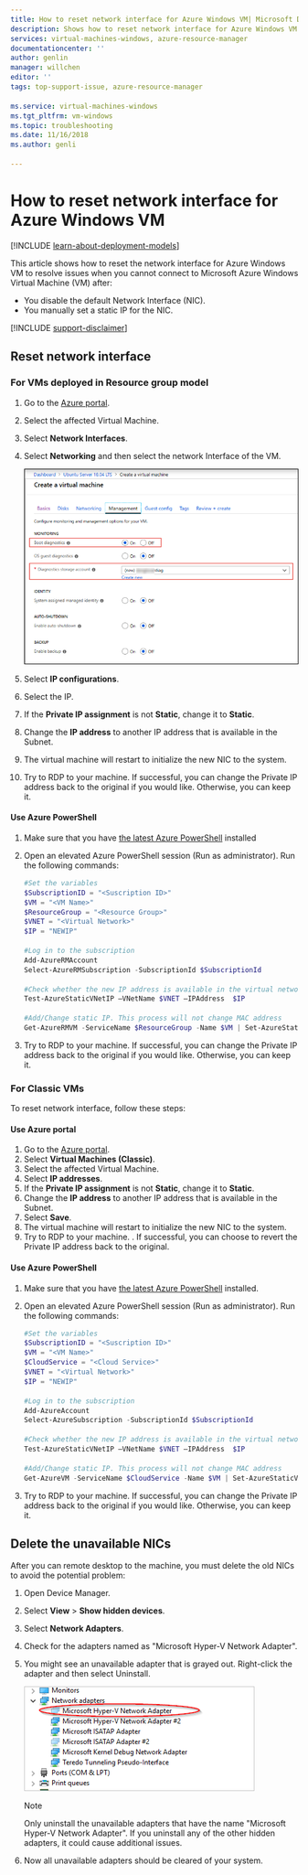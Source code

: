 ```yaml
---
title: How to reset network interface for Azure Windows VM| Microsoft Docs
description: Shows how to reset network interface for Azure Windows VM
services: virtual-machines-windows, azure-resource-manager
documentationcenter: ''
author: genlin
manager: willchen
editor: ''
tags: top-support-issue, azure-resource-manager

ms.service: virtual-machines-windows
ms.tgt_pltfrm: vm-windows
ms.topic: troubleshooting
ms.date: 11/16/2018
ms.author: genli

---
```

# How to reset network interface for Azure Windows VM 

[!INCLUDE [learn-about-deployment-models](../../../includes/learn-about-deployment-models-both-include.md)]

This article shows how to reset the network interface for Azure Windows VM to resolve issues when you cannot connect to Microsoft Azure Windows Virtual Machine (VM) after:

* You disable the default Network Interface (NIC). 
* You manually set a static IP for the NIC. 

[!INCLUDE [support-disclaimer](../../../includes/support-disclaimer.md)]

## Reset network interface

### For VMs deployed in Resource group model

1.	Go to the [Azure portal](https://ms.portal.azure.com).
2.	Select the affected Virtual Machine.
3.	Select **Network Interfaces**.
4.	Select **Networking** and then select the network Interface of the VM.

    ![Network interface location](./media/virtual-machines-common-boot-diagnostics/enable-boot-diagnostics-vm.png)
    
5.	Select **IP configurations**.
6.	Select the IP. 
7.	If the **Private IP assignment**  is not  **Static**, change it to **Static**.
8.	Change the **IP address** to another IP address that is available in the Subnet.
1. The virtual machine will restart to initialize the new NIC to the system.
10.	Try to RDP to your machine.	If successful, you can change the Private IP address back to the original if you would like. Otherwise, you can keep it. 

#### Use Azure PowerShell

1. Make sure that you have [the latest Azure PowerShell](https://docs.microsoft.com/powershell/azure/overview) installed
2. Open an elevated Azure PowerShell session (Run as administrator). Run the following commands:

    ```powershell
    #Set the variables 
    $SubscriptionID = "<Suscription ID>"​
    $VM = "<VM Name>"
    $ResourceGroup = "<Resource Group>"
    $VNET = "<Virtual Network>"
    $IP = "NEWIP"

    #Log in to the subscription​ 
    Add-AzureRMAccount
    Select-AzureRMSubscription -SubscriptionId $SubscriptionId 
    
    #Check whether the new IP address is available in the virtual network.
    Test-AzureStaticVNetIP –VNetName $VNET –IPAddress  $IP

    #Add/Change static IP. This process will not change MAC address
    Get-AzureRMVM -ServiceName $ResourceGroup -Name $VM | Set-AzureStaticVNetIP -IPAddress $IP | Update-AzureRMVM
    ```
3. Try to RDP to your machine.	If successful, you can change the Private IP address back to the original if you would like. Otherwise, you can keep it.

### For Classic VMs

To reset network interface, follow these steps:

#### Use Azure portal

1.	Go to the [Azure portal]( https://ms.portal.azure.com).
2.	Select **Virtual Machines (Classic)**.
3.	Select the affected Virtual Machine.
4.	Select **IP addresses**.
5.	If the **Private IP assignment**  is not  **Static**, change it to **Static**.
6.	Change the **IP address** to another IP address that is available in the Subnet.
7.	Select **Save**.
8.	The virtual machine will restart to initialize the new NIC to the system.
9.	Try to RDP to your machine.	. If successful, you can choose to revert the Private IP address back to the original.  

#### Use Azure PowerShell

1. Make sure that you have [the latest Azure PowerShell](https://docs.microsoft.com/powershell/azure/overview) installed.
2. Open an elevated Azure PowerShell session (Run as administrator). Run the following commands:

    ```powershell
    #Set the variables 
    $SubscriptionID = "<Suscription ID>"​
    $VM = "<VM Name>"
    $CloudService = "<Cloud Service>"
    $VNET = "<Virtual Network>"
    $IP = "NEWIP"

    #Log in to the subscription​ 
    Add-AzureAccount
    Select-AzureSubscription -SubscriptionId $SubscriptionId 

    #Check whether the new IP address is available in the virtual network.
    Test-AzureStaticVNetIP –VNetName $VNET –IPAddress  $IP
    
    #Add/Change static IP. This process will not change MAC address
    Get-AzureVM -ServiceName $CloudService -Name $VM | Set-AzureStaticVNetIP -IPAddress $IP |Update-AzureVM
    ```
3. Try to RDP to your machine. If successful, you can change the Private IP address back to the original if you would like. Otherwise, you can keep it. 

## Delete the unavailable NICs
After you can remote desktop to the machine, you must delete the old NICs to avoid the potential problem:

1.	Open Device Manager.
2.	Select **View** > **Show hidden devices**.
3.	Select **Network Adapters**. 
4.	Check for the adapters named as "Microsoft Hyper-V Network Adapter".
5.	You might see an unavailable adapter that is grayed out. Right-click the adapter and then select Uninstall.

    ![the image of the NIC](media/reset-network-interface/nicpage.png)

    > [!NOTE]
    > Only uninstall the unavailable adapters that have the name "Microsoft Hyper-V Network Adapter". If you uninstall any of the other hidden adapters, it could cause additional issues.
    >
    >

6.	Now all unavailable adapters should be cleared of your system.
